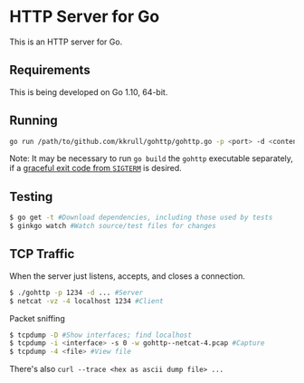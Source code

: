 # HTTP Server for Go

This is an HTTP server for Go.


## Requirements

This is being developed on Go 1.10, 64-bit.


## Running

```bash
go run /path/to/github.com/kkrull/gohttp/gohttp.go -p <port> -d <content root directory>
```

Note: It may be necessary to run `go build` the `gohttp` executable separately, if a
[graceful exit code from `SIGTERM`](https://stackoverflow.com/questions/11268943/is-it-possible-to-capture-a-ctrlc-signal-and-run-a-cleanup-function-in-a-defe)
is desired.


## Testing

```bash
$ go get -t #Download dependencies, including those used by tests
$ ginkgo watch #Watch source/test files for changes
```


## TCP Traffic

When the server just listens, accepts, and closes a connection.

```bash
$ ./gohttp -p 1234 -d ... #Server
$ netcat -vz -4 localhost 1234 #Client
```

Packet sniffing

```bash
$ tcpdump -D #Show interfaces; find localhost
$ tcpdump -i <interface> -s 0 -w gohttp--netcat-4.pcap #Capture
$ tcpdump -4 <file> #View file
```

There's also `curl --trace <hex as ascii dump file> ...`
